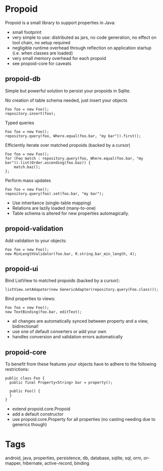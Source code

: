 Propoid
=======

Propoid is a small library to support properties in Java:

- small footprint
- very simple to use: distributed as jars, no code generation, no effect on tool chain, no setup required
- negligible runtime overhead through reflection on application startup (i.e. when classes are loaded)
- very small memory overhead for each propoid
- see propoid-core for caveats

propoid-db
----------

Simple but powerful solution to persist your propoids in Sqlite.

No creation of table schema needed, just insert your objects

    Foo foo = new Foo();
    repository.insert(foo);

Typed queries

    Foo foo = new Foo();
    repository.query(foo, Where.equal(foo.bar, "my bar")).first();

Efficiently iterate over matched propoids (backed by a cursor)

    Foo foo = new Foo();
    for (Foo match : repository.query(foo, Where.equal(foo.bar, "my bar")).list(Order.ascending(foo.baz)) {
        match.baz();
    };

Perform mass updates

    Foo foo = new Foo();
    repository.query(foo).set(foo.bar, "my bar");

- Use inheritance (single-table mapping)
- Relations are lazily loaded (many-to-one)
- Table schema is altered for new properties automagically.

propoid-validation
------------------

Add validation to your objects:

    Foo foo = new Foo();
    new MinLengthValidator(foo.bar, R.string.bar_min_length, 4);

propoid-ui
----------

Bind ListView to matched propoids (backed by a cursor):

    listView.setAdapater(new GenericAdapter(repository.query(Foo.class)));

Bind properties to views:

    Foo foo = new Foo();
    new TextBinding(foo.bar, editText);

- all changes are automatically synced between property and a view, bidirectional!
- use one of default converters or add your own
- handles conversion and validation errors automatically

propoid-core
------------

To benefit from these features your objects have to adhere to the following restrictions:

    public class Foo {
      public final Property<String> bar = property();

      public Foo() {
      }
    }

- extend propoid.core.Propoid
- add a default constructor
- use propoid.core.Property for all properties (no casting needing due to generics though)

Tags
====

android, java, properties, persistence, db, database, sqlite, sql, orm, or-mapper, hibernate, active-record, binding

